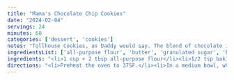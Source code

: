 ```yaml
---
title: "Mama's Chocolate Chip Cookies"
date: "2024-02-04"
servings: 24
minutes: 60
categories: ['dessert', 'cookies']
notes: "Tollhouse Cookies, as Daddy would say. The blend of chocolate is key."
ingredientsList: ['all-purpose flour', 'butter', 'granulated sugar', 'brown sugar', 'vanilla extract', 'eggs', 'chocolate', 'white chocolate']
ingredients: "<li>1 cup + 2 tbsp all-purpose flour</li><li>1/2 tsp baking soda</li><li>1/2 tsp salt</li><li>1/2 cup (1 stick) unsalted butter, softened</li><li>1/3 cup granulated sugar</li><li>1/3 cup light brown sugar, packed</li><li>1/2 tsp vanilla extract</li><li>1 egg</li><li>1/4 bag Nestle mini morsels milk chocolate chips</li><li>1/4 bag Nestle white chocolate chips</li>"
directions: "<li>Preheat the oven to 375F.</li><li>In a medium bowl, whisk together the flour, baking soda, and salt; set aside.</li><li>Using an electric mixer, beat the butter and sugars on medium until fluffy. Add the eggs one at a time, beating well after each addition, then add the vanilla.</li><li>Gradually add the flour mixture, mixing on low speed until combined, then the chocolate chips.</li><li>Drop by teaspoon scoop onto baking sheets. Bake for 9-11 minutes, or until golden. Let cool on the baking sheet for 3 minutes to get crispy on just the outside, then let cool completely on a wire rack.</li>"
---
```

